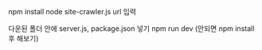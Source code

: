 npm install
node site-crawler.js
url 입력

다운된 폴더 안에 server.js, package.json 넣기
npm run dev (안되면 npm install 후 해보기)